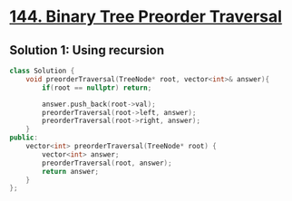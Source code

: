 # [144. Binary Tree Preorder Traversal](https://leetcode.com/problems/binary-tree-preorder-traversal/description/)

## Solution 1: Using recursion
```c++
class Solution {
    void preorderTraversal(TreeNode* root, vector<int>& answer){
        if(root == nullptr) return;

        answer.push_back(root->val);
        preorderTraversal(root->left, answer);
        preorderTraversal(root->right, answer);
    }
public:
    vector<int> preorderTraversal(TreeNode* root) {
        vector<int> answer;
        preorderTraversal(root, answer);
        return answer;
    }
};
```